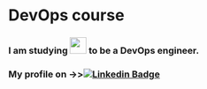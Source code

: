 # DevOps course

### I am studying <img src="https://media.giphy.com/media/WUlplcMpOCEmTGBtBW/giphy.gif" width="30"> to be a DevOps engineer.

### My profile on ->>[![Linkedin Badge](https://img.shields.io/badge/-Linkedin-blue?style=flat&logo=Linkedin&logoColor=white)](https://www.linkedin.com/in/%D0%B0%D0%BB%D0%B5%D0%BA%D1%81%D0%B0%D0%BD%D0%B4%D1%80-%D0%BD%D0%B5%D1%84%D0%B5%D0%B4%D0%B8%D0%BD-b34629114/)


